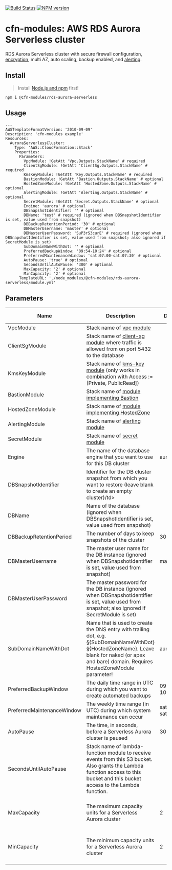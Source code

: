 [![Build Status](https://travis-ci.org/cfn-modules/rds-aurora-serverless.svg?branch=master)](https://travis-ci.org/cfn-modules/rds-aurora-serverless)
[![NPM version](https://img.shields.io/npm/v/@cfn-modules/rds-aurora-serverless.svg)](https://www.npmjs.com/package/@cfn-modules/rds-aurora-serverless)

# cfn-modules: AWS RDS Aurora Serverless cluster

RDS Aurora Serverless cluster with secure firewall configuration, [encryption](https://www.npmjs.com/package/@cfn-modules/kms-key), multi AZ, auto scaling, backup enabled, and [alerting](https://www.npmjs.com/package/@cfn-modules/alerting).

## Install

> Install [Node.js and npm](https://nodejs.org/) first!

```
npm i @cfn-modules/rds-aurora-serverless
```

## Usage

```
---
AWSTemplateFormatVersion: '2010-09-09'
Description: 'cfn-modules example'
Resources:
  AuroraServerlessCluster:
    Type: 'AWS::CloudFormation::Stack'
    Properties:
      Parameters:
        VpcModule: !GetAtt 'Vpc.Outputs.StackName' # required
        ClientSgModule: !GetAtt 'ClientSg.Outputs.StackName' # required
        KmsKeyModule: !GetAtt 'Key.Outputs.StackName' # required
        BastionModule: !GetAtt 'Bastion.Outputs.StackName' # optional
        HostedZoneModule: !GetAtt 'HostedZone.Outputs.StackName' # optional
        AlertingModule: !GetAtt 'Alerting.Outputs.StackName' # optional
        SecretModule: !GetAtt 'Secret.Outputs.StackName' # optional
        Engine: 'aurora' # optional
        DBSnapshotIdentifier: '' # optional
        DBName: 'test' # required (ignored when DBSnapshotIdentifier is set, value used from snapshot)
        DBBackupRetentionPeriod: '30' # optional
        DBMasterUsername: 'master' # optional
        DBMasterUserPassword: 'SuP3rS3curE' # required (ignored when DBSnapshotIdentifier is set, value used from snapshot; also ignored if SecretModule is set)
        SubDomainNameWithDot: '' # optional
        PreferredBackupWindow: '09:54-10:24' # optional
        PreferredMaintenanceWindow: 'sat:07:00-sat:07:30' # optional
        AutoPause: 'true' # optional
        SecondsUntilAutoPause: '300' # optional
        MaxCapacity: '2' # optional
        MinCapacity: '2' # optional
      TemplateURL: './node_modules/@cfn-modules/rds-aurora-serverless/module.yml'
```

## Parameters

<table>
  <thead>
    <tr>
      <th>Name</th>
      <th>Description</th>
      <th>Default</th>
      <th>Required?</th>
      <th>Allowed values</th>
    </tr>
  </thead>
  <tbody>
    <tr>
      <td>VpcModule</td>
      <td>Stack name of <a href="https://www.npmjs.com/package/@cfn-modules/vpc">vpc module</a></td>
      <td></td>
      <td>yes</td>
      <td></td>
    </tr>
    <tr>
      <td>ClientSgModule</td>
      <td>Stack name of <a href="https://www.npmjs.com/package/@cfn-modules/client-sg">client-sg module</a> where traffic is allowed from on port 5432 to the database</td>
      <td></td>
      <td>yes</td>
      <td></td>
    </tr>
    <tr>
      <td>KmsKeyModule</td>
      <td>Stack name of <a href="https://www.npmjs.com/package/@cfn-modules/kms-key">kms-key module</a> (only works in combination with Access := [Private, PublicRead])</td>
      <td></td>
      <td>yes</td>
      <td></td>
    </tr>
    <tr>
      <td>BastionModule</td>
      <td>Stack name of <a href="https://www.npmjs.com/search?q=keywords:cfn-modules:Bastion">module implementing Bastion</a></td>
      <td></td>
      <td>no</td>
      <td></td>
    </tr>
    <tr>
      <td>HostedZoneModule</td>
      <td>Stack name of <a href="https://www.npmjs.com/search?q=keywords:cfn-modules:HostedZone">module implementing HostedZone</a></td>
      <td></td>
      <td>no</td>
      <td></td>
    </tr>
    <tr>
      <td>AlertingModule</td>
      <td>Stack name of <a href="https://www.npmjs.com/package/@cfn-modules/alerting">alerting module</a></td>
      <td></td>
      <td>no</td>
      <td></td>
    </tr>
    <tr>
      <td>SecretModule</td>
      <td>Stack name of <a href="https://www.npmjs.com/package/@cfn-modules/secret">secret module</a></td>
      <td></td>
      <td>no</td>
      <td></td>
    </tr>
    <tr>
      <td>Engine</td>
      <td>The name of the database engine that you want to use for this DB cluster</td>
      <td>aurora</td>
      <td>no</td>
      <td>[aurora]</td>
    </tr>
    <tr>
      <td>DBSnapshotIdentifier</td>
      <td>Identifier for the DB cluster snapshot from which you want to restore (leave blank to create an empty cluster)/td>
      <td></td>
      <td>no</td>
      <td></td>
    </tr>
    <tr>
      <td>DBName</td>
      <td>Name of the database (ignored when DBSnapshotIdentifier is set, value used from snapshot)</td>
      <td></td>
      <td>depends</td>
      <td></td>
    </tr>
    <tr>
      <td>DBBackupRetentionPeriod</td>
      <td>The number of days to keep snapshots of the cluster</td>
      <td>30</td>
      <td>no</td>
      <td>[1-35]</td>
    </tr>
    <tr>
      <td>DBMasterUsername</td>
      <td>The master user name for the DB instance (ignored when DBSnapshotIdentifier is set, value used from snapshot)</td>
      <td>master</td>
      <td>no</td>
      <td></td>
    </tr>
    <tr>
      <td>DBMasterUserPassword</td>
      <td>The master password for the DB instance (ignored when DBSnapshotIdentifier is set, value used from snapshot; also ignored if SecretModule is set)</td>
      <td></td>
      <td>depends</td>
      <td></td>
    </tr>
    <tr>
      <td>SubDomainNameWithDot</td>
      <td>Name that is used to create the DNS entry with trailing dot, e.g. §{SubDomainNameWithDot}§{HostedZoneName}. Leave blank for naked (or apex and bare) domain. Requires HostedZoneModule parameter!</td>
      <td>aurora.</td>
      <td>no</td>
      <td></td>
    </tr>
    <tr>
      <td>PreferredBackupWindow</td>
      <td>The daily time range in UTC during which you want to create automated backups</td>
      <td>09:54-10:24</td>
      <td>no</td>
      <td></td>
    </tr>
    <tr>
      <td>PreferredMaintenanceWindow</td>
      <td>The weekly time range (in UTC) during which system maintenance can occur</td>
      <td>sat:07:00-sat:07:30</td>
      <td>no</td>
      <td></td>
    </tr>
    <tr>
      <td>AutoPause</td>
      <td>The time, in seconds, before a Serverless Aurora cluster is paused</td>
      <td>300</td>
      <td>no</td>
      <td>[1-86400]</td>
    </tr>
    <tr>
      <td>SecondsUntilAutoPause</td>
      <td>Stack name of lambda-function module to receive events from this S3 bucket. Also grants the Lambda function access to this bucket and this bucket access to the Lambda function.</td>
      <td></td>
      <td>no</td>
      <td></td>
    </tr>
    <tr>
      <td>MaxCapacity</td>
      <td>The maximum capacity units for a Serverless Aurora cluster</td>
      <td>2</td>
      <td>no</td>
      <td>[2, 4, 8, 16, 32, 64, 128, 256]</td>
    </tr>
    <tr>
      <td>MinCapacity</td>
      <td>The minimum capacity units for a Serverless Aurora cluster</td>
      <td>2</td>
      <td>no</td>
      <td>[2, 4, 8, 16, 32, 64, 128, 256]</td>
    </tr>
  </tbody>
</table>
